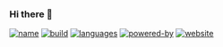 ### Hi there 👋
[![name](https://img.shields.io/badge/name-Zixu_Wang-blue)](https://github.com/zixu-w)
[![build](https://img.shields.io/badge/build-in%20progress-yellowgreen)](https://github.com/zixu-w)
[![languages](https://img.shields.io/badge/languages-C%2B%2B%20%7C%20Python%20%7C%20Haskell-lightgrey)](https://github.com/zixu-w)
[![powered-by](https://img.shields.io/badge/powered%20by-delicious%20food-ff69b4)](https://github.com/zixu-w)
[![website](https://img.shields.io/badge/website-hw311.me-green?style=flat&logo=RSS&logoColor=white)](https://hw311.me)

<!--
**zixu-w/zixu-w** is a ✨ _special_ ✨ repository because its `README.md` (this file) appears on your GitHub profile.

Here are some ideas to get you started:

- 🔭 I’m currently working on ...
- 🌱 I’m currently learning ...
- 👯 I’m looking to collaborate on ...
- 🤔 I’m looking for help with ...
- 💬 Ask me about ...
- 📫 How to reach me: ...
- 😄 Pronouns: ...
- ⚡ Fun fact: ...
-->
